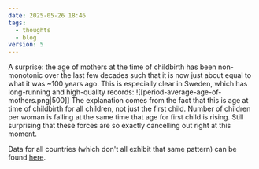```yaml
---
date: 2025-05-26 18:46
tags:
  - thoughts
  - blog
version: 5
---
```

A surprise: the age of mothers at the time of childbirth has been non-monotonic over the last few decades such that it is now just about equal to what it was ~100 years ago. This is especially clear in Sweden, which has long-running and high-quality records: 
![[period-average-age-of-mothers.png|500]]
The explanation comes from the fact that this is age at time of childbirth for all children, not just the first child. Number of children per woman is falling at the same time that age for first child is rising. Still surprising that these forces are so exactly cancelling out right at this moment. 

Data for all countries (which don't all exhibit that same pattern) can be found [here](https://ourworldindata.org/grapher/period-average-age-of-mothers). 
